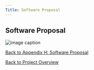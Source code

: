 ```yaml
---
Title: Software Proposal
---
```


## Software Proposal

![image caption](https://media.discordapp.net/attachments/1062096006642147503/1079524947946381412/image.png)

[Back to Appendix H: Software Proposal](AppendixH_SoftwareProposal.md)

[Back to Project Overview](index.md)
